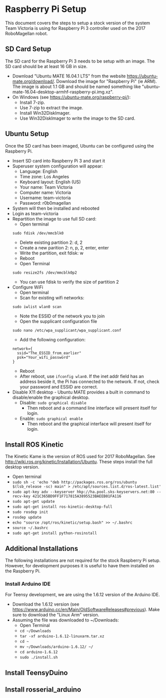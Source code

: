 # Raspberry Pi Setup
This document covers the steps to setup a stock version of the system Team Victoria is using
for Raspberry Pi 3 controller used on the 2017 RoboMagellan robot.

## SD Card Setup
The SD card for the Raspberry Pi 3 needs to be setup with an image. The SD card should
be at least 16 GB in size.

* Download "Ubuntu MATE 16.04.1 LTS" from the website https://ubuntu-mate.org/download/. 
Download the image for "Raspberry Pi" (ie ARM). The image is about 1.1 GB and should be
named something like "ubuntu-mate-16.04-desktop-armhf-raspberry-pi.img.xz".
* On Windows (see https://ubuntu-mate.org/raspberry-pi/):
  * Install 7-zip.
  * Use 7-zip to extract the image.
  * Install Win32DiskImager.
  * Use Win32DiskImager to write the image to the SD card.
  
## Ubuntu Setup
Once the SD card has been imaged, Ubuntu can be configured using the Raspberry Pi.

* Insert SD card into Raspberry Pi 3 and start it
* Superuser system configuration will appear:
  * Language: English
  * Time zone: Los Angeles
  * Keyboard layout: English (US)
  * Your name: Team Victoria
  * Computer name: Victoria
  * Username: team-victoria
  * Password: r0b0magellan
* System will then be installed and rebooted
* Login as team-victoria
* Repartition the image to use full SD card:
  * Open terminal
  ```
  sudo fdisk /dev/mmcblk0
  ```
  * Delete existing partition 2: d, 2
  * Create a new parition 2: n, p, 2, enter, enter
  * Write the partition, exit fdisk: w
  * Reboot
  * Open Terminal
  ```
  sudo resize2fs /dev/mmcblk0p2
  ```
  * You can use fdisk to verify the size of partition 2
* Configure WiFi
  * Open terminal
  * Scan for existing wifi networks:
  ```
  sudo iwlist wlan0 scan
  ````
  * Note the ESSID of the network you to join
  * Open the supplicant configuration file
  ```
  sudo nano /etc/wpa_supplicant/wpa_supplicant.conf
  ```
  * Add the following configuration:
  ```
  network={
    ssid="The_ESSID_from_earlier"
    psk="Your_wifi_password"
  }
  ```
  * Reboot
  * After reboot, use `ifconfig wlan0`. If the  inet addr field has an address beside it,
  the Pi has connected to the network. If not, check your password and ESSID are correct.
* Disable X11 desktop - Ubuntu MATE provides a built in command to disable/enable the graphical
desktop.
  * Disable: `sudo graphical disable`
    * Then reboot and a command line interface will present itself for login.
  * Enable: `sudo graphical enable`
    * Then reboot and the graphical interface will present itself for login.

## Install ROS Kinetic
The Kinetic Kame is the version of ROS used for 2017 RoboMagellan. See http://wiki.ros.org/kinetic/Installation/Ubuntu.
These steps install the full desktop version.

* Open terminal
* `sudo sh -c 'echo "deb http://packages.ros.org/ros/ubuntu $(lsb_release -sc) main" > /etc/apt/sources.list.d/ros-latest.list'`
* `sudo apt-key adv --keyserver hkp://ha.pool.sks-keyservers.net:80 --recv-key 421C365BD9FF1F717815A3895523BAEEB01FA116`
* `sudo apt-get update`
* `sudo apt-get install ros-kinetic-desktop-full`
* `sudo rosdep init`
* `rosdep update`
* `echo "source /opt/ros/kinetic/setup.bash" >> ~/.bashrc`
* `source ~/.bashrc`
* `sudo apt-get install python-rosinstall`

## Additional Installations
The following installations are not required for the stock Raspberry Pi setup. However,
for development purposes it is useful to have them installed on the Raspberry Pi.

### Install Arduino IDE
For Teensy development, we are using the 1.6.12 version of the Arduino IDE.

* Download the 1.6.12 version (see https://www.arduino.cc/en/Main/OldSoftwareReleases#previous).
Make sure to download the "Linux Arm" version.
* Assuming the file was downloaded to ~/Downloads:
  * Open Terminal
  * `cd ~/Downloads`
  * `tar -xf arduino-1.6.12-linuxarm.tar.xz`
  * `cd ~`
  * `mv ~/Downloads/arduino-1.6.12/ ~/`
  * `cd arduino-1.6.12`
  * `sudo ./install.sh`
  
## Install TeensyDuino

## Install rosserial_arduino
